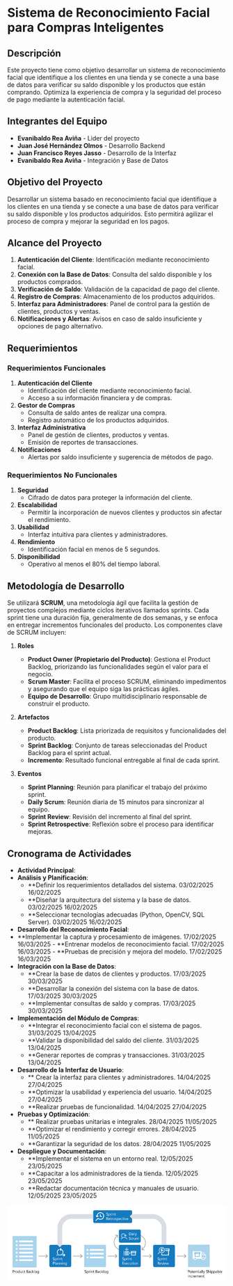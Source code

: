 # Sistema de Reconocimiento Facial para Compras Inteligentes

## Descripción
Este proyecto tiene como objetivo desarrollar un sistema de reconocimiento facial que identifique a los clientes en una tienda y se conecte a una base de datos para verificar su saldo disponible y los productos que están comprando. Optimiza la experiencia de compra y la seguridad del proceso de pago mediante la autenticación facial.

## Integrantes del Equipo
- **Evanibaldo Rea Aviña** - Lider del proyecto
- **Juan José Hernández Olmos** - Desarrollo Backend
- **Juan Francisco Reyes Jasso** - Desarrollo de la Interfaz
- **Evanibaldo Rea Aviña** - Integración y Base de Datos

## Objetivo del Proyecto
Desarrollar un sistema basado en reconocimiento facial que identifique a los clientes en una tienda y se conecte a una base de datos para verificar su saldo disponible y los productos adquiridos. Esto permitirá agilizar el proceso de compra y mejorar la seguridad en los pagos.

## Alcance del Proyecto
1. **Autenticación del Cliente**: Identificación mediante reconocimiento facial.
2. **Conexión con la Base de Datos**: Consulta del saldo disponible y los productos comprados.
3. **Verificación de Saldo**: Validación de la capacidad de pago del cliente.
4. **Registro de Compras**: Almacenamiento de los productos adquiridos.
5. **Interfaz para Administradores**: Panel de control para la gestión de clientes, productos y ventas.
6. **Notificaciones y Alertas**: Avisos en caso de saldo insuficiente y opciones de pago alternativo.

## Requerimientos
### Requerimientos Funcionales
1. **Autenticación del Cliente**
   - Identificación del cliente mediante reconocimiento facial.
   - Acceso a su información financiera y de compras.
2. **Gestor de Compras**
   - Consulta de saldo antes de realizar una compra.
   - Registro automático de los productos adquiridos.
3. **Interfaz Administrativa**
   - Panel de gestión de clientes, productos y ventas.
   - Emisión de reportes de transacciones.
4. **Notificaciones**
   - Alertas por saldo insuficiente y sugerencia de métodos de pago.

### Requerimientos No Funcionales
1. **Seguridad**
   - Cifrado de datos para proteger la información del cliente.
2. **Escalabilidad**
   - Permitir la incorporación de nuevos clientes y productos sin afectar el rendimiento.
3. **Usabilidad**
   - Interfaz intuitiva para clientes y administradores.
4. **Rendimiento**
   - Identificación facial en menos de 5 segundos.
5. **Disponibilidad**
   - Operativo al menos el 80% del tiempo laboral.

## Metodología de Desarrollo
Se utilizará **SCRUM**, una metodología ágil que facilita la gestión de proyectos complejos mediante ciclos iterativos llamados sprints. Cada sprint tiene una duración fija, generalmente de dos semanas, y se enfoca en entregar incrementos funcionales del producto. Los componentes clave de SCRUM incluyen:

1. **Roles**
   - **Product Owner (Propietario del Producto)**: Gestiona el Product Backlog, priorizando las funcionalidades según el valor para el negocio.
   - **Scrum Master**: Facilita el proceso SCRUM, eliminando impedimentos y asegurando que el equipo siga las prácticas ágiles.
   - **Equipo de Desarrollo**: Grupo multidisciplinario responsable de construir el producto.

2. **Artefactos**
   - **Product Backlog**: Lista priorizada de requisitos y funcionalidades del producto.
   - **Sprint Backlog**: Conjunto de tareas seleccionadas del Product Backlog para el sprint actual.
   - **Incremento**: Resultado funcional entregable al final de cada sprint.

3. **Eventos**
   - **Sprint Planning**: Reunión para planificar el trabajo del próximo sprint.
   - **Daily Scrum**: Reunión diaria de 15 minutos para sincronizar al equipo.
   - **Sprint Review**: Revisión del incremento al final del sprint.
   - **Sprint Retrospective**: Reflexión sobre el proceso para identificar mejoras.
## Cronograma de Actividades
- **Actividad Principal**:
- **Análisis y Planificación**:
 	- **Definir los requerimientos detallados del sistema.	03/02/2025	16/02/2025
	- **Diseñar la arquitectura del sistema y la base de datos.	03/02/2025	16/02/2025
	- **Seleccionar tecnologías adecuadas (Python, OpenCV, SQL Server).	03/02/2025	16/02/2025
- **Desarrollo del Reconocimiento Facial**:
-	 **Implementar la captura y procesamiento de imágenes.	17/02/2025	16/03/2025
	- **Entrenar modelos de reconocimiento facial.	17/02/2025	16/03/2025
	- **Pruebas de precisión y mejora del modelo.	17/02/2025	16/03/2025
- **Integración con la Base de Datos**:
   	- **Crear la base de datos de clientes y productos.	17/03/2025	30/03/2025
	- **Desarrollar la conexión del sistema con la base de datos.	17/03/2025	30/03/2025
	- **Implementar consultas de saldo y compras.	17/03/2025	30/03/2025
- **Implementación del Módulo de Compras**:
  	- **Integrar el reconocimiento facial con el sistema de pagos.	31/03/2025	13/04/2025
	- **Validar la disponibilidad del saldo del cliente.	31/03/2025	13/04/2025
	- **Generar reportes de compras y transacciones.	31/03/2025	13/04/2025
- **Desarrollo de la Interfaz de Usuario**:
  	- ** Crear la interfaz para clientes y administradores.	14/04/2025	27/04/2025
	- **Optimizar la usabilidad y experiencia del usuario.	14/04/2025	27/04/2025
	- **Realizar pruebas de funcionalidad.	14/04/2025	27/04/2025
- **Pruebas y Optimización**:
  	- ** Realizar pruebas unitarias e integrales.	28/04/2025	11/05/2025
	- **Optimizar el rendimiento y corregir errores.	28/04/2025	11/05/2025
	- **Garantizar la seguridad de los datos.	28/04/2025	11/05/2025
- **Despliegue y Documentación**:
  	- **Implementar el sistema en un entorno real.	12/05/2025	23/05/2025
	- **Capacitar a los administradores de la tienda.	12/05/2025	23/05/2025
	- **Redactar documentación técnica y manuales de usuario.	12/05/2025	23/05/2025

![Diagrama de la metodologia SCRUM](images/metodologia-scrum.png)

